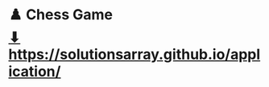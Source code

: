 # ♟️ Chess Game <br> <a href="https://solutionsarray.github.io/application/" target="_blank">⬇</a> <br> <a href="https://solutionsarray.github.io/application/" target="_blank">https://solutionsarray.github.io/application/</a>
